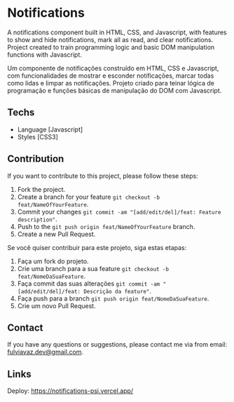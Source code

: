 # Notifications
A notifications component built in HTML, CSS, and Javascript,
with features to show and hide notifications, mark all as read, and clear notifications.
Project created to train programming logic and basic DOM manipulation functions with Javascript.

Um componente de notificações construído em HTML, CSS e Javascript, 
com funcionalidades de mostrar e esconder notificações, marcar todas como lidas e limpar as notificações. 
Projeto criado para teinar lógica de programação e funções básicas de manipulação do DOM com Javascript.


## Techs

- Language [Javascript]
- Styles [CSS3]


## Contribution 

If you want to contribute to this project, please follow these steps:

1. Fork the project.
2. Create a branch for your feature `git checkout -b feat/NameOfYourFeature`.
3. Commit your changes `git commit -am "[add/edit/del]/feat: Feature description"`.
4. Push to the `git push origin feat/NameOfYourFeature` branch.
5. Create a new Pull Request.
   
Se você quiser contribuir para este projeto, siga estas etapas:

1. Faça um fork do projeto.
2. Crie uma branch para a sua feature `git checkout -b feat/NomeDaSuaFeature`.
3. Faça commit das suas alterações `git commit -am "[add/edit/del]/feat: Descrição da feature"`.
4. Faça push para a branch `git push origin feat/NomeDaSuaFeature`.
5. Crie um novo Pull Request.


## Contact

If you have any questions or suggestions, please contact me via
from email: [fulviavaz.dev@gmail.com](mailto:fulviavaz.dev@gmail.com).

## Links
Deploy: https://notifications-psi.vercel.app/
